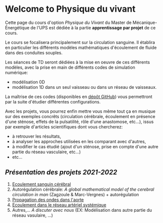 # Welcome to Physique du vivant

Cette page du cours d'option _Physique du Vivant_ du Master de Mécanique-Énergétique de l'UPS
est dédiée à la partie **apprentissage par projet** de ce cours.

Le cours se focalisera principalement sur la circulation sanguine.
Il établira en particulier les différents modèles mathématiques d'écoulement de
fluide dans des conduites souples.

Les séances de TD seront dédiées à la mise en oeuvre de ces différents modèles,
avec la prise en main de différents codes de simulation numérique:
- modélisation 0D
- modélisation 1D
dans un seul vaisseau ou dans un réseau de vaisseaux.

La maîtrise de ces codes (disponibles en [dépôt GitHub](https://github.com/PattyPat31/Mecanique-du-vivant))
vous permettront par la suite d'étudier différentes configurations.

Avec les projets, vous pourrez enfin mettre vous même tout ça en musique sur
des exemples concrêts (circulation cérébrale, écoulement en présence d'une sténose, 
effets de la pulsatilité, rôle d'une anastomose, etc...), issus par exemple d'articles 
scientifiques dont vous chercherez:
- à retrouver les résultats,
- à analyser les approches utilisées en les comparant avec d'autres,
- à modifier le cas étudié (ajout d'un sténose, prise en compte d'une autre partie du réseau vasculaire, etc...)
- etc...

## _Présentation des projets 2021-2022_

1. [Ecoulement sanguin cérébral](projet_cbf.md)
2. Autorégulation cérébrale: _A global mathematical model of the cerebral circulation in man_ (Zagzoule & Marc-Vergnes) + autorégulation
3. [Propagation des ondes dans l'aorte](projet_aorte.md)
4. [Ecoulement dans le réseau artériel systémique](projet_reseau_arteriel.md)
5. Autres,... _A discuter avec nous_ (EX: Modélisation dans autre partie du réseau vasulaire, ...)

